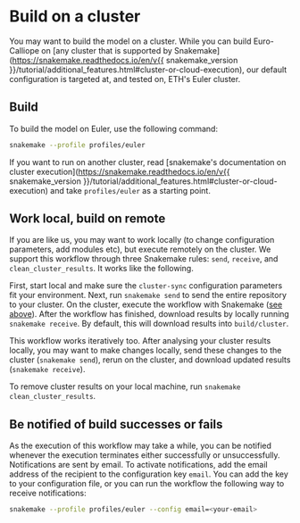 # Build on a cluster

You may want to build the model on a cluster.
While you can build Euro-Calliope on [any cluster that is supported by Snakemake](https://snakemake.readthedocs.io/en/v{{ snakemake_version }}/tutorial/additional_features.html#cluster-or-cloud-execution), our default configuration is targeted at, and tested on, ETH's Euler cluster.

## Build

To build the model on Euler, use the following command:

```bash
snakemake --profile profiles/euler
```

If you want to run on another cluster, read [snakemake's documentation on cluster execution](https://snakemake.readthedocs.io/en/v{{ snakemake_version }}/tutorial/additional_features.html#cluster-or-cloud-execution) and take `profiles/euler` as a starting point.

## Work local, build on remote

If you are like us, you may want to work locally (to change configuration parameters, add modules etc), but execute remotely on the cluster.
We support this workflow through three Snakemake rules: `send`, `receive`, and `clean_cluster_results`.
It works like the following.

First, start local and make sure the `cluster-sync` configuration parameters fit your environment.
Next, run `snakemake send` to send the entire repository to your cluster.
On the cluster, execute the workflow with Snakemake ([see above](./build-remote.md#build-on-a-cluster)).
After the workflow has finished, download results by locally running `snakemake receive`.
By default, this will download results into `build/cluster`.

This workflow works iteratively too.
After analysing your cluster results locally, you may want to make changes locally, send these changes to the cluster (`snakemake send`), rerun on the cluster, and download updated results (`snakemake receive`).

To remove cluster results on your local machine, run `snakemake clean_cluster_results`.

## Be notified of build successes or fails

 As the execution of this workflow may take a while, you can be notified whenever the execution terminates either successfully or unsuccessfully.
 Notifications are sent by email.
 To activate notifications, add the email address of the recipient to the configuration key `email`.
 You can add the key to your configuration file, or you can run the workflow the following way to receive notifications:

```bash
snakemake --profile profiles/euler --config email=<your-email>
```
